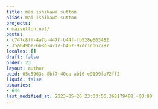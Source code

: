 ```yaml
---
title: mai ishikawa sutton
alias: mai ishikawa sutton
projects:
- maisutton.net/
posts:
- c747c8ff-4a7b-447f-b44f-fb528e603482
- 35a049be-6b8b-4717-b467-97dc1cb62797
locales: []
draft: false
order: 23
layout: author
uuid: 05c5963c-8bf7-40ca-ab16-e9199fa72ff2
liquid: false
usuaries:
- 644
last_modified_at: 2023-05-26 23:03:56.368179488 +00:00
---
```


<p style="text-align:start"></p>